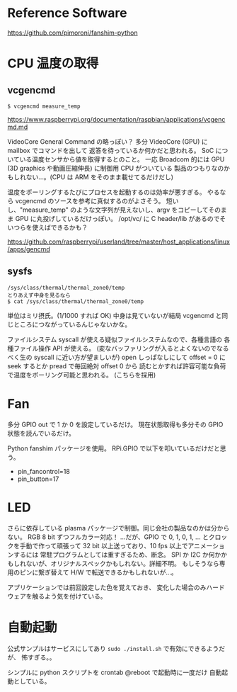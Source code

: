 # Reference Software
https://github.com/pimoroni/fanshim-python

# CPU 温度の取得
## vcgencmd
```
$ vcgencmd measure_temp
```
https://www.raspberrypi.org/documentation/raspbian/applications/vcgencmd.md

VideoCore General Command の略っぽい？
多分 VideoCore (GPU) に mailbox でコマンドを出して
返答を待っているか何かだと思われる。
SoC についている温度センサから値を取得するとのこと。
一応 Broadcom 的には GPU (3D graphics や動画圧縮伸長) に制御用 CPU がついている
製品のつもりなのかもしれない…。(CPU は ARM をそのまま載せてるだけだし)

温度をポーリングするたびにプロセスを起動するのは効率が悪すぎる。
やるなら vcgencmd のソースを参考に真似するのがよさそう。
短いし、"measure_temp" のような文字列が見えないし、argv をコピーしてそのまま
GPU に丸投げしているだけっぽい。
/opt/vc/ に C header/lib があるのでそいつらを使えばできるかも？

https://github.com/raspberrypi/userland/tree/master/host_applications/linux/apps/gencmd

## sysfs
```
/sys/class/thermal/thermal_zone0/temp
とりあえず中身を見るなら
$ cat /sys/class/thermal/thermal_zone0/temp
```
単位はミリ摂氏。(1/1000 すれば OK)
中身は見ていないが結局 vcgencmd と同じところにつながっているんじゃないかな。

ファイルシステム syscall が使える疑似ファイルシステムなので、各種言語の
各種ファイル操作 API が使える。
(変なバッファリングが入るとよくないのでなるべく生の syscall に近い方が望ましいが)
open しっぱなしにして offset = 0 に seek するとか pread で毎回絶対 offset 0 から
読むとかすれば許容可能な負荷で温度をポーリング可能と思われる。
(こちらを採用)

# Fan
多分 GPIO out で 1 か 0 を設定しているだけ。
現在状態取得も多分その GPIO 状態を読んでいるだけ。

Python fanshim パッケージを使用。
RPi.GPIO で以下を叩いているだけだと思う。
* pin_fancontrol=18
* pin_button=17

# LED
さらに依存している plasma パッケージで制御。同じ会社の製品なのかは分からない。
RGB 8 bit ずつフルカラー対応！
…だが、GPIO で 0, 1, 0, 1, ... とクロックを手動で作って頑張って
32 bit 以上送っており、10 fps 以上でアニメーションするには
常駐プログラムとしては重すぎるため、断念。
SPI か I2C か何かかもしれないが、オリジナルスペックかもしれない。詳細不明。
もしそうなら専用のピンに繋ぎ替えて H/W で転送できるかもしれないが…。

アプリケーションでは前回設定した色を覚えておき、
変化した場合のみハードウェアを触るよう気を付けている。

# 自動起動
公式サンプルはサービスにしてあり `sudo ./install.sh` で有効にできるようだが、
怖すぎる。。

シンプルに python スクリプトを crontab @reboot で起動時に一度だけ
自動起動としている。
